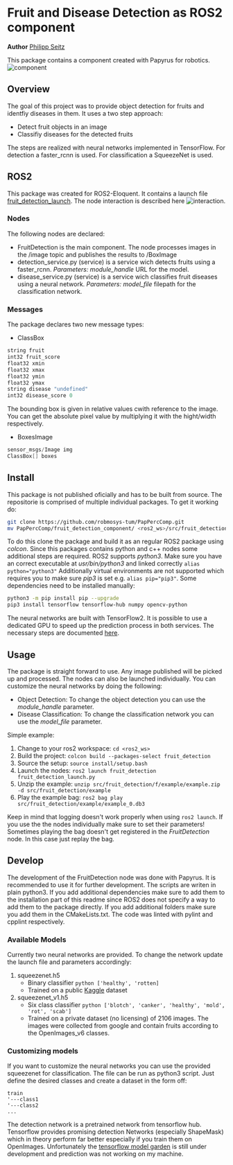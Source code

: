 # Fruit and Disease Detection as ROS2 component
**Author** [Philipp Seitz](https://github.com/Gistbatch)

This package contains a component created with Papyrus for robotics.
![component](https://github.com/robmosys-tum/PapPercComp/blob/master/fruit_detection_component/images/fruit_detection.compdef.png)

## Overview

The goal of this project was to provide object detection for fruits and identfiy diseases in them.
It uses a two step approach:
* Detect fruit objects in an image
* Classifiy diseases for the detected fruits

The steps are realized with neural networks implemented in TensorFlow.
For detection a faster_rcnn is used. For classification a SqueezeNet is used.

## ROS2
This package was created for ROS2-Eloquent. It contains a launch file [fruit_detection_launch](https://github.com/robmosys-tum/PapPercComp/blob/master/fruit_detection_component/launch/fruit_detection_launch.py).
The node interaction is described here ![interaction](https://github.com/robmosys-tum/PapPercComp/blob/master/fruit_detection_component/images/overview.png).

### Nodes
The following nodes are declared:
* FruitDetection is the main component. The node processes images in the
/image topic and publishes the results to /BoxImage
* detection_service.py (service) is a service wich detects fruits using a 
faster_rcnn. *Parameters: module_handle* URL for the model.
* disease_service.py (service) is a service wich classifies fruit diseases using a 
neural network. *Parameters: model_file* filepath for the classification network.

### Messages
The package declares two new message types:
* ClassBox
```c
string fruit
int32 fruit_score
float32 xmin
float32 xmax
float32 ymin
float32 ymax
string disease "undefined"
int32 disease_score 0
```
The bounding box is given in relative values cwith reference to the image.
You can get the absolute pixel value by multiplying it with the hight/width respectively.
* BoxesImage
```c
sensor_msgs/Image img
ClassBox[] boxes
```

## Install
This package is not published oficially and has to be built from source.
The repositorie is comprised of multiple individual packages.
To get it working do:
```bash
git clone https://github.com/robmosys-tum/PapPercComp.git
mv PapPercComp/fruit_detection_component/ <ros2_ws>/src/fruit_detection
```
To do this clone the package and build it as an regular ROS2 package using *colcon*.
Since this packages contains python and c++ nodes some additional steps are required.
ROS2 supports *python3*. Make sure you have an correct executable at *usr/bin/python3*
and linked correctly `alias python="python3"`
Additionally virtual environments are not supported which requires you to make sure *pip3*
is set e.g. `alias pip="pip3"`.
Some dependencies need to be installed manually:
```bash
python3 -m pip install pip --upgrade
pip3 install tensorflow tensorflow-hub numpy opencv-python
```
The neural networks are built with TensorFlow2. It is possible to use a dedicated
GPU to speed up the prediction process in both services. The necessary steps are
documented [here](https://www.tensorflow.org/install/gpu).

## Usage

The package is straight forward to use. Any image published will be picked up and
processed. The nodes can also be launched individually. You can customize the neural
networks by doing the following:
* Object Detection: To change the object detection you can use the *module_handle* parameter.
* Disease Classification: To change the classification network you can use the *model_file* parameter.

Simple example:

1. Change to your ros2 workspace: `cd <ros2_ws>`
2. Build the project: `colcon build --packages-select fruit_detection`
3. Source the setup: `source install/setup.bash`
4. Launch the nodes: `ros2 launch fruit_detection fruit_detection_launch.py`
5. Unzip the example: `unzip src/fruit_detection/f/example/example.zip -d src/fruit_detection/example`
6. Play the example bag: `ros2 bag play src/fruit_detection/example/example_0.db3`

Keep in mind that logging doesn't work properly when using `ros2 launch`.
If you use the the nodes individually make sure to set their parameters!
Sometimes playing the bag doesn't get registered in the *FruitDetection* node.
In this case just replay the bag.

## Develop

The development of the FruitDetection node was done with Papyrus. It is
recommended to use it for further development.
The scripts are writen in plain python3. If you add additional dependencies make
sure to add them to the installation part of this readme since ROS2 does not 
specify a way to add them to the package directly. If you add additional folders
make sure you add them in the CMakeLists.txt.
The code was linted with pylint and cpplint respectively. 

### Available Models

Currently two neural networks are provided. To change the network update the launch
file and parameters accordingly:
1. squeezenet.h5
    - Binary classifier `python ['healthy', 'rotten]`
    - Trained on a public [Kaggle](https://www.kaggle.com/sriramr/fruits-fresh-and-rotten-for-classification) dataset
2. squeezenet_v1.h5
    - Six class classifier `python ['blotch', 'canker', 'healthy', 'mold', 'rot', 'scab']`
    - Trained on a private dataset (no licensing) of 2106 images. The images were collected
    from google and contain fruits according to the OpenImages_v6 classes.

### Customizing models

If you want to customize the neural networks you can use the provided squeezenet
for classification. The file can be run as python3 script. Just define the desired
classes and create a dataset in the form off:
```
train
'---class1
'---class2
...
```

The detection network is a pretrained network from tensorflow hub.
Tensorflow provides promising detection Networks (especially ShapeMask) which
in theory perform far better especially if you train them on OpenImages.
Unfortunately the [tensorflow model garden](https://github.com/tensorflow/models)
is still under development and prediction was not working on my machine.